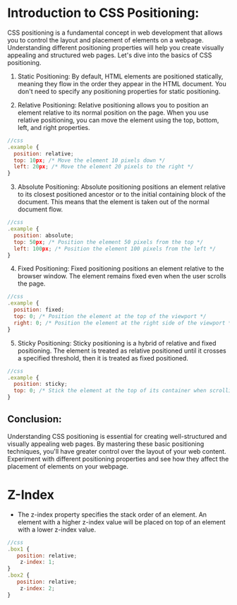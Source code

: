 # Introduction to CSS Positioning:

CSS positioning is a fundamental concept in web development that allows you to control the layout and placement of elements on a webpage. Understanding different positioning properties will help you create visually appealing and structured web pages. Let's dive into the basics of CSS positioning.

1. Static Positioning:
   By default, HTML elements are positioned statically, meaning they flow in the order they appear in the HTML document. You don't need to specify any positioning properties for static positioning.

2. Relative Positioning:
   Relative positioning allows you to position an element relative to its normal position on the page. When you use relative positioning, you can move the element using the top, bottom, left, and right properties.

```javascript
//css
.example {
  position: relative;
  top: 10px; /* Move the element 10 pixels down */
  left: 20px; /* Move the element 20 pixels to the right */
}

```

3. Absolute Positioning:
   Absolute positioning positions an element relative to its closest positioned ancestor or to the initial containing block of the document. This means that the element is taken out of the normal document flow.

```javascript
//css
.example {
  position: absolute;
  top: 50px; /* Position the element 50 pixels from the top */
  left: 100px; /* Position the element 100 pixels from the left */
}

```

4. Fixed Positioning:
   Fixed positioning positions an element relative to the browser window. The element remains fixed even when the user scrolls the page.

```javascript
//css
.example {
  position: fixed;
  top: 0; /* Position the element at the top of the viewport */
  right: 0; /* Position the element at the right side of the viewport */
}

```

5. Sticky Positioning:
   Sticky positioning is a hybrid of relative and fixed positioning. The element is treated as relative positioned until it crosses a specified threshold, then it is treated as fixed positioned.

```javascript
//css
.example {
  position: sticky;
  top: 0; /* Stick the element at the top of its container when scrolling */
}

```

## Conclusion:

Understanding CSS positioning is essential for creating well-structured and visually appealing web pages. By mastering these basic positioning techniques, you'll have greater control over the layout of your web content. Experiment with different positioning properties and see how they affect the placement of elements on your webpage.

# Z-Index

- The z-index property specifies the stack order of an element. An element with a higher z-index value will be placed on top of an element with a lower z-index value.

```javascript
//css
.box1 {
   position: relative;
    z-index: 1;
}
.box2 {
   position: relative;
    z-index: 2;
}
``` 